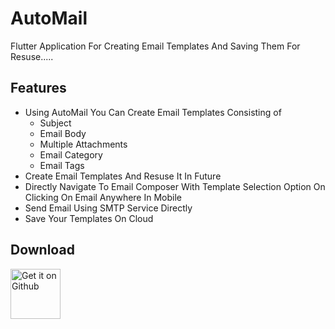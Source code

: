 # AutoMail

Flutter Application For Creating Email Templates And Saving Them For Resuse.....

## Features

- Using AutoMail You Can Create Email Templates Consisting of 
   -  Subject
   -  Email Body
   -  Multiple Attachments
   -  Email Category
   -  Email Tags 
- Create Email Templates And Resuse It In Future
- Directly Navigate To Email Composer With Template Selection Option On Clicking On Email Anywhere In Mobile 
- Send Email Using SMTP Service Directly
- Save Your Templates On Cloud 


## Download


[<img src="https://github.com/gokadzev/Musify/raw/master/repository_files/get-it-on-github.png" alt="Get it on Github" height="80">](https://github.com/Akshayp001/automail/releases/download/automail-app/app-release.apk)







